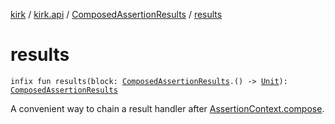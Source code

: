 [kirk](../../index.md) / [kirk.api](../index.md) / [ComposedAssertionResults](index.md) / [results](./results.md)

# results

`infix fun results(block: `[`ComposedAssertionResults`](index.md)`.() -> `[`Unit`](https://kotlinlang.org/api/latest/jvm/stdlib/kotlin/-unit/index.html)`): `[`ComposedAssertionResults`](index.md)

A convenient way to chain a result handler after
[AssertionContext.compose](../-assertion-context/compose.md).

